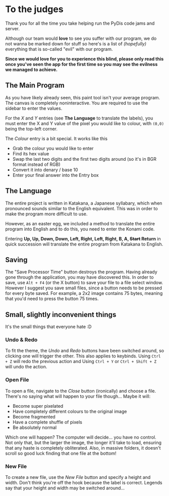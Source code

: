 # To the judges

Thank you for all the time you take helping run the PyDis code jams and server.

Although our team would **love** to see you suffer with our program, we do not wanna be marked down for stuff so here's is a list of *(hopefully)* everything that is so-called "evil" with our program.

**Since we would love for you to experience this blind, please only read this once you've seen the app for the first time so you may see the evilness we managed to achieve.**


## The Main Program

As you have likely already seen, this paint tool isn't your average program. The canvas is completely noninteractive. You are required to use the sidebar to enter the values.

For the *X* and *Y* entries (see **The Language** to translate the labels), you must enter the X and Y value of the pixel you would like to colour, with `(0,0)` being the top-left corner.

The *Colour* entry is a bit special. It works like this

* Grab the colour you would like to enter
* Find its hex value
* Swap the last two digits and the first two digits around (so it's in BGR format instead of RGB)
* Convert it into denary / base 10
* Enter your final answer into the Entry box

## The Language

The entire project is written in Katakana, a Japanese syllabary, which when pronounced sounds similar to the English equivalent. This was in order to make the program more difficult to use.

However, as an easter egg, we included a method to translate the entire program into English and to do this, you need to enter the Konami code.

Entering **Up, Up, Down, Down, Left, Right, Left, Right, B, A, ~~Start~~ Return** in quick succession will translate the entire program from Katakana to English.

## Saving

The "Save Processor Time" button destroys the program. Having already gone through the application, you may have discovered this. 
In order to save, use `Alt + F4` (or the X button) to save your file to a file select window. However I suggest you save small files, since a button needs to be pressed for every byte saved. For example, a 2x2 image contains 75 bytes, meaning that you'd need to press the button 75 times.

## Small, slightly inconvenient things
It's the small things that everyone hate :D

### Undo & Redo

To fit the theme, the *Undo* and *Redo* buttons have been switched around, so clicking one will trigger the other. This also applies to keybinds. Using `Ctrl + Z` will redo the previous action and Using `Ctrl + Y` or `Ctrl + Shift + Z` will undo the action.

### Open File

To open a file, navigate to the *Close* button (ironically) and choose a file. There's no saying what will happen to your file though... Maybe it will:
* Become super pixelated
* Have completely different colours to the original image
* Become fragmented
* Have a complete shuffle of pixels
* Be absolutely normal

Which one will happen? The computer will decide... you have no control.
Not only that, but the larger the image, the longer it'll take to load, ensuring that any haste is completely obliterated.
Also, in massive folders, it doesn't scroll so good luck finding that one file at the bottom!


### New File

To create a new file, use the *New File* button and specify a height and width. Don't think you're off the hook because the label is correct. Legends say that your height and width may be switched around...


